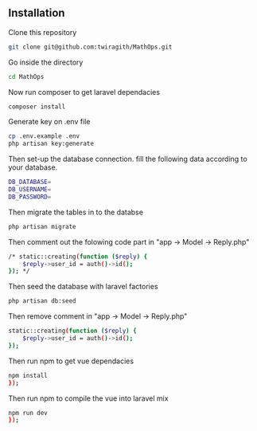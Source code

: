 ## Installation

Clone this repository

```bash
git clone git@github.com:twiragith/MathOps.git
```

Go inside the directory

```bash
cd MathOps
```

Now run composer to get laravel dependacies

```bash
composer install
```

Generate key on .env file

```bash
cp .env.example .env
php artisan key:generate
```
Then set-up the database connection. fill the following data according to your database.

```bash
DB_DATABASE=
DB_USERNAME=
DB_PASSWORD=
```
Then migrate the tables in to the databse
```bash
php artisan migrate
```
Then comment out the folowing code part in "app -> Model -> Reply.php"

```bash
/* static::creating(function ($reply) {
    $reply->user_id = auth()->id();
}); */
```
Then seed the database with laravel factories
```bash
php artisan db:seed
```

Then  remove comment in "app -> Model -> Reply.php"

```bash
static::creating(function ($reply) {
    $reply->user_id = auth()->id();
});
```
Then run npm to get vue dependacies

```bash
npm install
});
```
Then run npm to compile the vue into laravel mix

```bash
npm run dev
});
```
